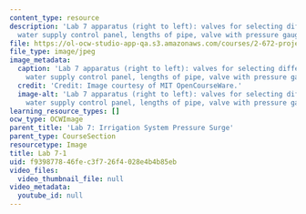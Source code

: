 ```yaml
---
content_type: resource
description: 'Lab 7 apparatus (right to left): valves for selecting different pipes,
  water supply control panel, lengths of pipe, valve with pressure gauge port.'
file: https://ol-ocw-studio-app-qa.s3.amazonaws.com/courses/2-672-project-laboratory-spring-2009/f939877846fec3f726f4028e4b4b85eb_lab7-1.jpg
file_type: image/jpeg
image_metadata:
  caption: 'Lab 7 apparatus (right to left): valves for selecting different pipes,
    water supply control panel, lengths of pipe, valve with pressure gauge port.'
  credit: 'Credit: Image courtesy of MIT OpenCourseWare.'
  image-alt: 'Lab 7 apparatus (right to left): valves for selecting different pipes,
    water supply control panel, lengths of pipe, valve with pressure gauge port.'
learning_resource_types: []
ocw_type: OCWImage
parent_title: 'Lab 7: Irrigation System Pressure Surge'
parent_type: CourseSection
resourcetype: Image
title: Lab 7-1
uid: f9398778-46fe-c3f7-26f4-028e4b4b85eb
video_files:
  video_thumbnail_file: null
video_metadata:
  youtube_id: null
---
```

